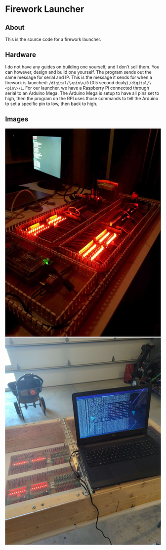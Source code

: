# Firework Launcher
## About
This is the source code for a firework launcher.

## Hardware
I do not have any guides on building one yourself, and I don't sell them. You can however, design and build one yourself. The program sends out the same message for serial and IP. This is the message it sends for when a firework is launched: `/digital/\<pin\>/0` (0.5 second dealy) `/digital/\<pin\>/1`. For our launcher, we have a Raspberry Pi connected through serial to an Arduino Mega. The Arduino Mega is setup to have all pins set to high, then the program on the RPI uses those commands to tell the Arduino to set a specific pin to low, then back to high.

## Images
![Launcher Image 1](/launcher_images/1.jpg "Launcher Image 1")
![Launcher Image 2](/launcher_images/2.jpg "Launcher Image 2")
